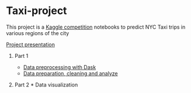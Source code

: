 # Taxi-project

This project is a [Kaggle competition](https://www.kaggle.com/c/yellowtaxi?rvi=1) notebooks to predict NYC Taxi trips in various regions of the city

[Project presentation](http://www.pilotpu.eu/igor.papka/blog/)

1. Part 1
      * [Data preprocessing with Dask](https://htmlpreview.github.io/?https://github.com/ipapka/Taxi-project/blob/master/Part_1/Part_1_Data_preprocessing_dask_2016.html)
    * [Data preparation, cleaning and analyze](https://htmlpreview.github.io/?https://github.com/ipapka/Taxi-project/blob/master/Part_1/Part_1_data_preprocessing.html)
    
2. Part 2
          * Data visualization
